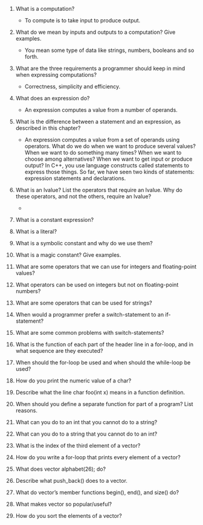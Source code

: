 1. What is a computation?

    * To compute is to take input to produce output.

2. What do we mean by inputs and outputs to a computation? Give examples.

    * You mean some type of data like strings, numbers, booleans and so forth. 

3. What are the three requirements a programmer should keep in mind when expressing
computations?

    * Correctness, simplicity and efficiency.

4. What does an expression do?

    * An expression computes a value from a number of operands. 

5. What is the difference between a statement and an expression, as described in this chapter?

    * An expression computes a value from a set of operands using operators. What do we do when we want to produce several values? When we want to do something many times? When we want to choose among alternatives? When we want to get input or produce output? In C++, you use language constructs called statements to express those things. So far, we have seen two kinds of statements: expression statements and declarations. 

6. What is an lvalue? List the operators that require an lvalue. Why do these operators, and not the
others, require an lvalue?

    * 

7. What is a constant expression?
8. What is a literal?
9. What is a symbolic constant and why do we use them?
10. What is a magic constant? Give examples.
11. What are some operators that we can use for integers and floating-point values?
12. What operators can be used on integers but not on floating-point numbers?
13. What are some operators that can be used for strings?
14. When would a programmer prefer a switch-statement to an if-statement?
15. What are some common problems with switch-statements?
16. What is the function of each part of the header line in a for-loop, and in what sequence are they
executed?
17. When should the for-loop be used and when should the while-loop be used?
18. How do you print the numeric value of a char?
19. Describe what the line char foo(int x) means in a function definition.
20. When should you define a separate function for part of a program? List reasons.
21. What can you do to an int that you cannot do to a string?
22. What can you do to a string that you cannot do to an int?
23. What is the index of the third element of a vector?
24. How do you write a for-loop that prints every element of a vector?
25. What does vector<char> alphabet(26); do?
26. Describe what push_back() does to a vector.
27. What do vector’s member functions begin(), end(), and size() do?
28. What makes vector so popular/useful?
29. How do you sort the elements of a vector?